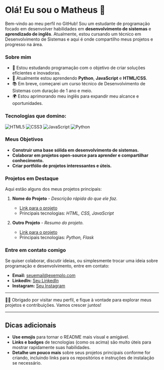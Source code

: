 # Olá! Eu sou o Matheus 👋

Bem-vindo ao meu perfil no GitHub! Sou um estudante de programação focado em desenvolver habilidades em **desenvolvimento de sistemas** e **aprendizado de inglês**. Atualmente, estou cursando um técnico em Desenvolvimento de Sistemas e aqui é onde compartilho meus projetos e progresso na área.

### Sobre mim
- 🔭 Estou estudando programação com o objetivo de criar soluções eficientes e inovadoras.
- 🌱 Atualmente estou aprendendo **Python**, **JavaScript** e **HTML/CSS**.
- 📚 Em breve, começarei um curso técnico de Desenvolvimento de Sistemas com duração de 1 ano e meio.
- 🌍 Estou aprimorando meu inglês para expandir meu alcance e oportunidades.

### Tecnologias que domino:
![HTML5](https://img.shields.io/badge/-HTML5-E34F26?logo=html5&logoColor=white&style=flat)
![CSS3](https://img.shields.io/badge/-CSS3-1572B6?logo=css3&logoColor=white&style=flat)
![JavaScript](https://img.shields.io/badge/-JavaScript-F7DF1E?logo=javascript&logoColor=black&style=flat)
![Python](https://img.shields.io/badge/-Python-3776AB?logo=python&logoColor=white&style=flat)

### Meus Objetivos
- **Construir uma base sólida em desenvolvimento de sistemas.**
- **Colaborar em projetos open-source para aprender e compartilhar conhecimento.**
- **Criar portfólio de projetos interessantes e úteis.**

### Projetos em Destaque
Aqui estão alguns dos meus projetos principais:

1. **Nome do Projeto** - _Descrição rápida do que ele faz._
   - [Link para o projeto](#)
   - Principais tecnologias: _HTML, CSS, JavaScript_

2. **Outro Projeto** - _Resumo do projeto._
   - [Link para o projeto](#)
   - Principais tecnologias: _Python, Flask_

### Entre em contato comigo
Se quiser colaborar, discutir ideias, ou simplesmente trocar uma ideia sobre programação e desenvolvimento, entre em contato:

- **Email:** [seuemail@exemplo.com](mailto:seuemail@exemplo.com)
- **LinkedIn:** [Seu LinkedIn](https://linkedin.com/in/seu-perfil)
- **Instagram:** [Seu Instagram](https://instagram.com/seu-perfil)

---

👨‍💻 Obrigado por visitar meu perfil, e fique à vontade para explorar meus projetos e contribuições. Vamos crescer juntos!

---

## Dicas adicionais
- **Use emojis** para tornar o README mais visual e amigável.
- **Links e badges** de tecnologias (como os acima) são muito úteis para mostrar rapidamente suas habilidades.
- **Detalhe um pouco mais** sobre seus projetos principais conforme for criando, incluindo links para os repositórios e instruções de instalação se necessário.
